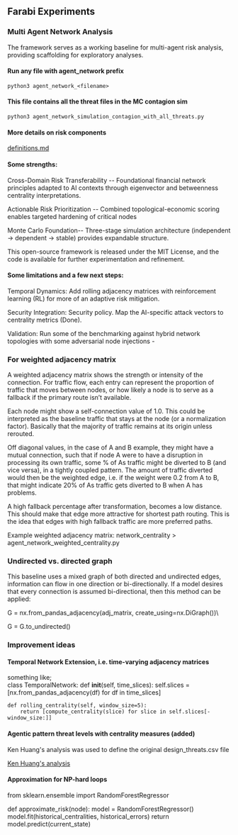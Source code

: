 ## Farabi Experiments
### Multi Agent Network Analysis 

The framework serves as a working baseline for multi-agent risk analysis, providing scaffolding for exploratory analyses. 

#### Run any file with agent_network prefix 
```python3 agent_network_<filename>```
#### This file contains all the threat files in the MC contagion sim
```python3 agent_network_simulation_contagion_with_all_threats.py``` 

#### More details on risk components 

[definitions.md](./definitions.md)

#### Some strengths:

Cross-Domain Risk Transferability --
Foundational financial network principles adapted to AI contexts through eigenvector and betweenness centrality interpretations.

Actionable Risk Prioritization --
Combined topological-economic scoring enables targeted hardening of critical nodes 

Monte Carlo Foundation--
Three-stage simulation architecture (independent → dependent → stable) provides expandable structure.

This open-source framework is released under the MIT License, and the code is available for further experimentation and refinement.

#### Some limitations and a few next steps:

Temporal Dynamics: Add rolling adjacency matrices with reinforcement learning (RL) for more of an adaptive risk mitigation.

Security Integration: Security policy. Map the AI-specific attack vectors to centrality metrics (Done). 

Validation: Run some of the benchmarking against hybrid network topologies with some adversarial node injections - 


### For weighted adjacency matrix

A weighted adjacency matrix shows the strength or intensity of the connection. For traffic flow, each entry can represent the proportion of traffic that moves between nodes, or how likely a node is to serve as a fallback if the primary route isn’t available. 

Each node might show a self-connection value of 1.0. This could be interpreted as the baseline 
traffic that stays at the node (or a normalization factor). Basically that the majority of traffic remains at its origin unless rerouted. 

Off diagonal values, in the case of A and B example, they might 
have a mutual connection, such that if node A were to have a disruption in processing its own traffic, 
some % of As traffic might be diverted to B (and vice versa), in a tightly coupled pattern. The amount of traffic diverted would then be the weighted edge, i.e. if the weight were 0.2 from A to B, that might indicate 20% of As traffic gets diverted to B when A has problems. 

A high fallback percentage after transformation, becomes a low distance. This 
should make that edge more attractive for shortest path routing. This is the idea 
that edges with high fallback traffic are more preferred paths.

Example weighted adjacency matrix: network_centrality > agent_network_weighted_centrality.py

### Undirected vs. directed graph ###
This baseline uses a mixed graph of both directed and undirected edges, information can flow in one direction
or bi-directionally. If a model desires that every connection is assumed bi-directional, then this method can be applied:

G = nx.from_pandas_adjacency(adj_matrix, create_using=nx.DiGraph())\

G = G.to_undirected() 

### Improvement ideas ###

#### Temporal Network Extension, i.e. time-varying adjacency matrices
something like;\
class TemporalNetwork:
    def __init__(self, time_slices):
        self.slices = [nx.from_pandas_adjacency(df) for df in time_slices]
        
    def rolling_centrality(self, window_size=5):
        return [compute_centrality(slice) for slice in self.slices[-window_size:]]

#### Agentic pattern threat levels with centrality measures (added)
 Ken Huang's analysis was used to define the original design_threats.csv file

 [Ken Huang's analysis](https://cloudsecurityalliance.org/blog/2025/02/06/agentic-ai-threat-modeling-framework-maestro#)


#### Approximation for NP-hard loops
from sklearn.ensemble import RandomForestRegressor

 def approximate_risk(node):
    model = RandomForestRegressor()
    model.fit(historical_centralities, historical_errors)
    return model.predict(current_state)








